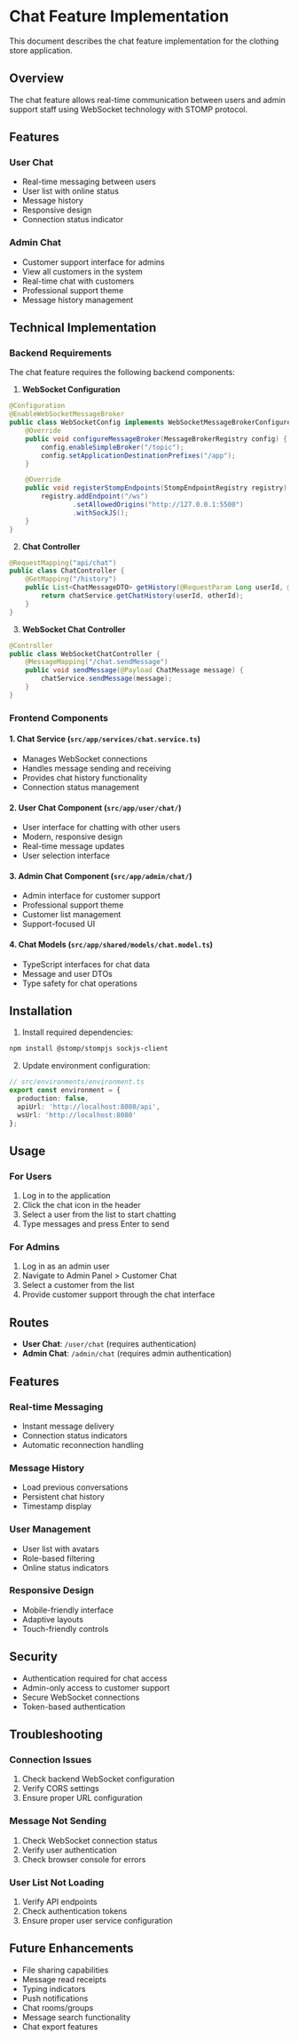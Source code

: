 # Chat Feature Implementation

This document describes the chat feature implementation for the clothing store application.

## Overview

The chat feature allows real-time communication between users and admin support staff using WebSocket technology with STOMP protocol.

## Features

### User Chat
- Real-time messaging between users
- User list with online status
- Message history
- Responsive design
- Connection status indicator

### Admin Chat
- Customer support interface for admins
- View all customers in the system
- Real-time chat with customers
- Professional support theme
- Message history management

## Technical Implementation

### Backend Requirements
The chat feature requires the following backend components:

1. **WebSocket Configuration**
```java
@Configuration
@EnableWebSocketMessageBroker
public class WebSocketConfig implements WebSocketMessageBrokerConfigurer {
    @Override
    public void configureMessageBroker(MessageBrokerRegistry config) {
        config.enableSimpleBroker("/topic");
        config.setApplicationDestinationPrefixes("/app");
    }

    @Override
    public void registerStompEndpoints(StompEndpointRegistry registry) {
        registry.addEndpoint("/ws")
                .setAllowedOrigins("http://127.0.0.1:5500")
                .withSockJS();
    }
}
```

2. **Chat Controller**
```java
@RequestMapping("api/chat")
public class ChatController {
    @GetMapping("/history")
    public List<ChatMessageDTO> getHistory(@RequestParam Long userId, @RequestParam Long otherId) {
        return chatService.getChatHistory(userId, otherId);
    }
}
```

3. **WebSocket Chat Controller**
```java
@Controller
public class WebSocketChatController {
    @MessageMapping("/chat.sendMessage")
    public void sendMessage(@Payload ChatMessage message) {
        chatService.sendMessage(message);
    }
}
```

### Frontend Components

#### 1. Chat Service (`src/app/services/chat.service.ts`)
- Manages WebSocket connections
- Handles message sending and receiving
- Provides chat history functionality
- Connection status management

#### 2. User Chat Component (`src/app/user/chat/`)
- User interface for chatting with other users
- Modern, responsive design
- Real-time message updates
- User selection interface

#### 3. Admin Chat Component (`src/app/admin/chat/`)
- Admin interface for customer support
- Professional support theme
- Customer list management
- Support-focused UI

#### 4. Chat Models (`src/app/shared/models/chat.model.ts`)
- TypeScript interfaces for chat data
- Message and user DTOs
- Type safety for chat operations

## Installation

1. Install required dependencies:
```bash
npm install @stomp/stompjs sockjs-client
```

2. Update environment configuration:
```typescript
// src/environments/environment.ts
export const environment = {
  production: false,
  apiUrl: 'http://localhost:8080/api',
  wsUrl: 'http://localhost:8080'
};
```

## Usage

### For Users
1. Log in to the application
2. Click the chat icon in the header
3. Select a user from the list to start chatting
4. Type messages and press Enter to send

### For Admins
1. Log in as an admin user
2. Navigate to Admin Panel > Customer Chat
3. Select a customer from the list
4. Provide customer support through the chat interface

## Routes

- **User Chat**: `/user/chat` (requires authentication)
- **Admin Chat**: `/admin/chat` (requires admin authentication)

## Features

### Real-time Messaging
- Instant message delivery
- Connection status indicators
- Automatic reconnection handling

### Message History
- Load previous conversations
- Persistent chat history
- Timestamp display

### User Management
- User list with avatars
- Role-based filtering
- Online status indicators

### Responsive Design
- Mobile-friendly interface
- Adaptive layouts
- Touch-friendly controls

## Security

- Authentication required for chat access
- Admin-only access to customer support
- Secure WebSocket connections
- Token-based authentication

## Troubleshooting

### Connection Issues
1. Check backend WebSocket configuration
2. Verify CORS settings
3. Ensure proper URL configuration

### Message Not Sending
1. Check WebSocket connection status
2. Verify user authentication
3. Check browser console for errors

### User List Not Loading
1. Verify API endpoints
2. Check authentication tokens
3. Ensure proper user service configuration

## Future Enhancements

- File sharing capabilities
- Message read receipts
- Typing indicators
- Push notifications
- Chat rooms/groups
- Message search functionality
- Chat export features 